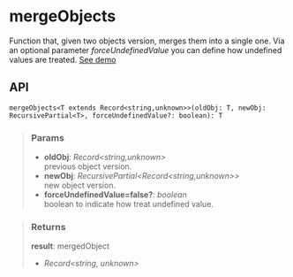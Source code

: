 # mergeObjects
Function that, given two objects version, merges them into a single one. Via an optional parameter _forceUndefinedValue_ you can define how undefined values are treated. [See demo](https://nDriaDev.io/react-tools/#/utils/mergedObject)

## API

```tsx
mergeObjects<T extends Record<string,unknown>>(oldObj: T, newObj: RecursivePartial<T>, forceUndefinedValue?: boolean): T
```

> ### Params
>
> - __oldObj__: _Record<string,unknown>_  
previous object version.
> - __newObj__: _RecursivePartial<Record<string,unknown>>_  
new object version.
> - __forceUndefinedValue=false?__: _boolean_  
boolean to indicate how treat undefined value.
>

> ### Returns
>
> __result__: mergedObject
> - _Record<string, unknown>_  
>